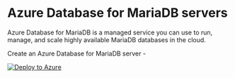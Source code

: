 # Azure Database for MariaDB servers
Azure Database for MariaDB is a managed service you can use to run, manage, and scale highly available MariaDB databases in the cloud.

Create an Azure Database for MariaDB server - 

[![Deploy to Azure](https://aka.ms/deploytoazurebutton)](https://portal.azure.com/#create/Microsoft.Template/uri/https%3A%2F%2Fraw.githubusercontent.com%2Frahir-ui%2FAzure-Database-for_MariaDB-servers%2Fmaster%2Fmariadb-deploy.json )

